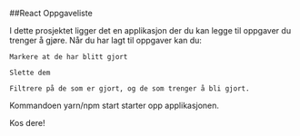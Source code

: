 ##React Oppgaveliste

I dette prosjektet ligger det en applikasjon der du kan legge til oppgaver du trenger å gjøre. Når du har lagt til oppgaver kan du:

    Markere at de har blitt gjort

    Slette dem

    Filtrere på de som er gjort, og de som trenger å bli gjort.

Kommandoen yarn/npm start starter opp applikasjonen.

Kos dere!

